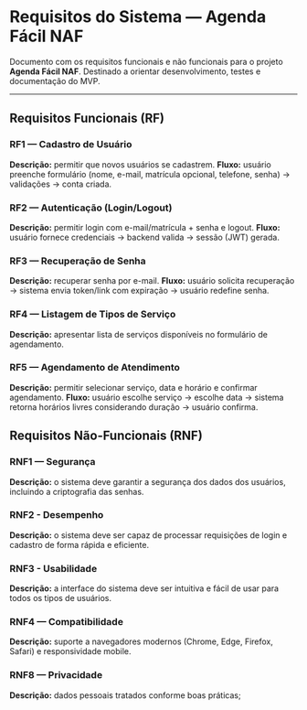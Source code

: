 # Requisitos do Sistema — Agenda Fácil NAF

Documento com os requisitos funcionais e não funcionais para o projeto **Agenda Fácil NAF**. Destinado a orientar desenvolvimento, testes e documentação do MVP.

---

## Requisitos Funcionais (RF)


### RF1 — Cadastro de Usuário
**Descrição:** permitir que novos usuários se cadastrem.
**Fluxo:** usuário preenche formulário (nome, e-mail, matrícula opcional, telefone, senha) → validações → conta criada.


### RF2 — Autenticação (Login/Logout)
**Descrição:** permitir login com e-mail/matrícula + senha e logout.
**Fluxo:** usuário fornece credenciais → backend valida → sessão (JWT) gerada.


### RF3 — Recuperação de Senha
**Descrição:** recuperar senha por e-mail.
**Fluxo:** usuário solicita recuperação → sistema envia token/link com expiração → usuário redefine senha.


### RF4 — Listagem de Tipos de Serviço
**Descrição:** apresentar lista de serviços disponíveis no formulário de agendamento.


### RF5 — Agendamento de Atendimento
**Descrição:** permitir selecionar serviço, data e horário e confirmar agendamento.
**Fluxo:** usuário escolhe serviço → escolhe data → sistema retorna horários livres considerando duração → usuário confirma.



## Requisitos Não-Funcionais (RNF)


### RNF1 — Segurança
**Descrição:** o sistema deve garantir a segurança dos dados dos
usuários, incluindo a criptografia das senhas.



### RNF2 - Desempenho
**Descrição:** o sistema deve ser capaz de processar requisições de login e cadastro
de forma rápida e eficiente.



### RNF3 - Usabilidade
**Descrição:** a interface do sistema deve ser intuitiva e fácil de usar para todos os
tipos de usuários.


### RNF4 — Compatibilidade
**Descrição:** suporte a navegadores modernos (Chrome, Edge, Firefox, Safari) e responsividade mobile.

### RNF8 — Privacidade
**Descrição:** dados pessoais tratados conforme boas práticas; 





